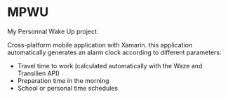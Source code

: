 # MPWU
My Personnal Wake Up project.


Cross-platform mobile application with Xamarin.
this application automatically generates an alarm clock according to different parameters:
- Travel time to work (calculated automatically with the Waze and Transilien API)
- Preparation time in the morning
- School or personal time schedules 
